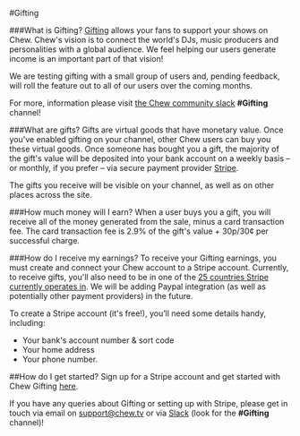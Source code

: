 #Gifting

###What is Gifting?
[Gifting](https://chew.tv/gifting) allows your fans to support your shows on Chew. 
Chew's vision is to connect the world's DJs, music producers and personalities with a global audience. We feel helping our users generate income is an important part of that vision!

We are testing gifting with a small group of users and, pending feedback, will roll the feature out to all of our users over the coming months.

For more, information please visit [the Chew community slack](https://slack.chew.tv) **#Gifting** channel!

###What are gifts?
Gifts are virtual goods that have monetary value. Once you've enabled gifting on your channel, other Chew users can buy you these virtual goods. Once someone has bought you a gift, the majority of the gift's value will be deposited into your bank account on a weekly basis – or monthly, if you prefer – via secure payment provider [Stripe](https://stripe.com/about).

The gifts you receive will be visible on your channel, as well as on other places across the site.

###How much money will I earn?
When a user buys you a gift, you will receive all of the money generated from the sale, minus a card transaction fee. The card transaction fee is 2.9% of the gift's value + 30p/30¢ per successful charge.

###How do I receive my earnings?
To receive your Gifting earnings, you must create and connect your Chew account to a Stripe account. Currently, to receive gifts, you'll also need to be in one of the [25 countries Stripe currently operates in](https://stripe.com/global). We will be adding Paypal integration (as well as potentially other payment providers) in the future.

To create a Stripe account (it's free!), you’ll need some details handy, including:

- Your bank's account number & sort code
- Your home address
- Your phone number.

##How do I get started?
Sign up for a Stripe account and get started with Chew Gifting [here](https://chew.tv/account/payments).

If you have any queries about Gifting or setting up with Stripe, please get in touch via email on [support@chew.tv](mailto:support@chew.tv) or via [Slack](https://slack.chew.tv) (look for the **#Gifting** channel)!
